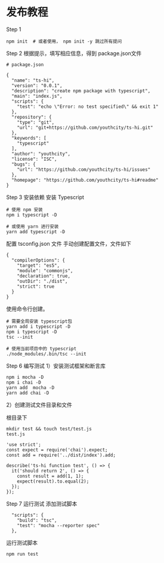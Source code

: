# 发布教程
Step 1 
```
npm init  # 或者使用， npm init -y 跳过所有提问
```
Step 2  根据提示，填写相应信息，得到 package.json文件
```
# package.json

{
  "name": "ts-hi",
  "version": "0.0.1",
  "description": "create npm package with typescript",
  "main": "index.js",
  "scripts": {
    "test": "echo \"Error: no test specified\" && exit 1"
  },
  "repository": {
    "type": "git",
    "url": "git+https://github.com/youthcity/ts-hi.git"
  },
  "keywords": [
    "typescript"
  ],
  "author": "youthcity",
  "license": "ISC",
  "bugs": {
    "url": "https://github.com/youthcity/ts-hi/issues"
  },
  "homepage": "https://github.com/youthcity/ts-hi#readme"
}
```
Step 3 安装依赖
安装 Typescript
```
# 使用 npm 安装
npm i typescript -D

# 或使用 yarn 进行安装
yarn add typescript -D
```

配置 tsconfig.json 文件
手动创建配置文件，文件如下

```
{
  "compilerOptions": {
    "target": "es5",
    "module": "commonjs",
    "declaration": true,
    "outDir": "./dist",
    "strict": true
  }
}
```
使用命令行创建。
```
# 需要全局安装 typescript包
yarn add i typescript -D
npm i typescript -D
tsc --init 

# 使用当前项目中的 typescript
./node_modules/.bin/tsc --init
```

Step 6 编写测试
1）安装测试框架和断言库
```
npm i mocha -D
npm i chai -D
yarn add  mocha -D
yarn add chai -D
```
2）创建测试文件目录和文件

根目录下
```
mkdir test && touch test/test.js
test.js
```
```
'use strict';
const expect = require('chai').expect;
const add = require('../dist/index').add;

describe('ts-hi function test', () => {
  it('should return 2', () => {
    const result = add(1, 1);
    expect(result).to.equal(2);
  });
});
```

Step 7 运行测试
添加测试脚本
```
  "scripts": {
    "build": "tsc",
    "test": "mocha --reporter spec"
  },
```
运行测试脚本
```
npm run test
```

